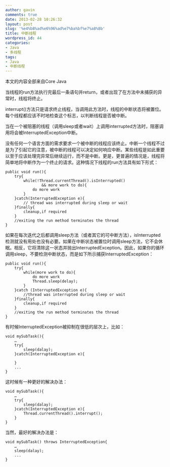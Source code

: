 ```yaml
---
author: gavin
comments: true
date: 2013-02-28 10:26:32
layout: post
slug: '%e4%b8%ad%e6%96%ad%e7%ba%bf%e7%a8%8b'
title: 中断线程
wordpress_id: 44
categories:
- Java
- 多线程
tags:
- Java
- 中断线程
---
```


本文的内容全部来自Core Java 

当线程的run方法执行完最后一条语句并return，或者出现了在方法中未捕获的异常时，线程将终止。 

interrupt()方法只是请求终止线程，当调用此方法时，线程的中断状态将被置位。每个线程都应该不时地检查这个标志，以判断线程是否被中断。 

当在一个被阻塞的线程（调用sleep或者wait）上调用interrupted方法时，阻塞调用将会被InterruptedException中断。  

没有任何一个语言方面的需求要求一个被中断的线程应该终止。中断一个线程不过是为了引起它的注意，被中断的线程可以决定如何响应中断。某些线程是如此重要以至于应该处理完异常后继续运行，而不是中断。更是，更普遍的情况是，线程将简单地将中断作为一个终止的请求。这种情况下线程的run方法具有如下形式： 

    public void run(){
        try{
            while(!Thread.currentThread().isInterrupted()
                    && more work to do){
                do more work
            }
        }catch(InterruptedException e){
            // thread was interrupted during sleep or wait
        }finally{
            cleanup,if required
        }
        //exiting the run method terminates the thread
    }

如果在每次迭代之后都调用sleep方法（或者其它的可中断方法），isInterrupted检测就没有用处也没有必要。如果在中断状态被置位时调用sleep方法，它不会休眠。相反，它将清除这一状态并抛出InterruptedException。因此，如果你的循环调用sleep，不要检测中断状态，而是如下所示捕获InterruptedException：

    public void run(){
        try{
            while(more work to do){
                do more work
                Thread.sleep(delay);
            }
        }catch (InterruptedException e){
            //thread was interrupted during sleep or wait
        }finally{
            cleanup,if required
        }
        //exiting the run method terminates the thread
    }

有时候InterruptedException被抑制在很低的层次上，比如：

    void mySubTask(){
        …
        try{
            sleep(dalay);
        }catch(InterruptedException e){
        
        }
        ...
    }

这时候有一种更好的解决办法：

    void mySubTask(){
        …
        try{
            sleep(dalay);
        }catch(InterruptedException e){
            Thread.currentThread().interrupt();
        }
    }

当然，最好的解决办法是：

    void mySubTask() throws InterruptedException{
        …
        sleep(dalay);
        ...
    }
